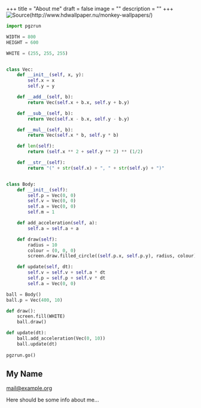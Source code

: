 +++
title = "About me"
draft = false
image = ""
description = ""
+++
![Source(http://www.hdwallpaper.nu/monkey-wallpapers/)](https://th.bing.com/th/id/OIP.Ei5im9NyrIGBDptvYP5o3gHaEo?pid=ImgDet&rs=1)

```python
import pgzrun

WIDTH = 800
HEIGHT = 600

WHITE = (255, 255, 255)


class Vec:
    def __init__(self, x, y):
        self.x = x
        self.y = y

    def __add__(self, b):
        return Vec(self.x + b.x, self.y + b.y)

    def __sub__(self, b):
        return Vec(self.x - b.x, self.y - b.y)

    def __mul__(self, b):
        return Vec(self.x * b, self.y * b)

    def len(self):
        return (self.x ** 2 + self.y ** 2) ** (1/2)

    def __str__(self):
        return "(" + str(self.x) + ", " + str(self.y) + ")"


class Body:
    def __init__(self):
        self.p = Vec(0, 0)
        self.v = Vec(0, 0)
        self.a = Vec(0, 0)
        self.m = 1

    def add_acceleration(self, a):
        self.a = self.a + a

    def draw(self):
        radius = 10
        colour = (0, 0, 0)
        screen.draw.filled_circle((self.p.x, self.p.y), radius, colour)

    def update(self, dt):
        self.v = self.v + self.a * dt
        self.p = self.p + self.v * dt
        self.a = Vec(0, 0)

ball = Body()
ball.p = Vec(400, 10)

def draw():
    screen.fill(WHITE)
    ball.draw()

def update(dt):
    ball.add_acceleration(Vec(0, 10))
    ball.update(dt)
    
pgzrun.go()

```

## My Name

mail@example.org

Here should be some info about me...